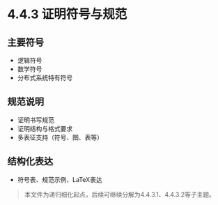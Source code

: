 # 4.4.3 证明符号与规范

## 主要符号

- 逻辑符号
- 数学符号
- 分布式系统特有符号

## 规范说明

- 证明书写规范
- 证明结构与格式要求
- 多表征支持（符号、图、表等）

## 结构化表达

- 符号表、规范示例、LaTeX表达

> 本文件为递归细化起点，后续可继续分解为4.4.3.1、4.4.3.2等子主题。
